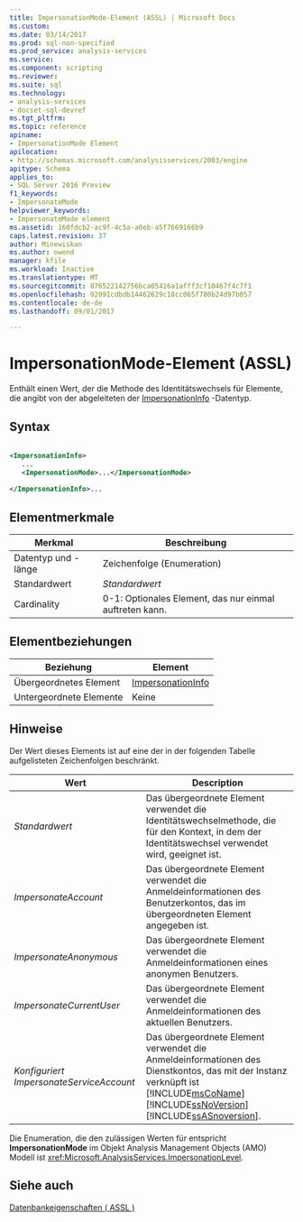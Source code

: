 ```yaml
---
title: ImpersonationMode-Element (ASSL) | Microsoft Docs
ms.custom: 
ms.date: 03/14/2017
ms.prod: sql-non-specified
ms.prod_service: analysis-services
ms.service: 
ms.component: scripting
ms.reviewer: 
ms.suite: sql
ms.technology:
- analysis-services
- docset-sql-devref
ms.tgt_pltfrm: 
ms.topic: reference
apiname:
- ImpersonationMode Element
apilocation:
- http://schemas.microsoft.com/analysisservices/2003/engine
apitype: Schema
applies_to:
- SQL Server 2016 Preview
f1_keywords:
- ImpersonateMode
helpviewer_keywords:
- ImpersonateMode element
ms.assetid: 160fdcb2-ac9f-4c5a-a0eb-a5f7669166b9
caps.latest.revision: 37
author: Minewiskan
ms.author: owend
manager: kfile
ms.workload: Inactive
ms.translationtype: MT
ms.sourcegitcommit: 876522142756bca05416a1afff3cf10467f4c7f1
ms.openlocfilehash: 92091cdbdb14462629c18cc065f780b24d97b057
ms.contentlocale: de-de
ms.lasthandoff: 09/01/2017

---
```

# <a name="impersonationmode-element-assl"></a>ImpersonationMode-Element (ASSL)
  Enthält einen Wert, der die Methode des Identitätswechsels für Elemente, die angibt von der abgeleiteten der [ImpersonationInfo](../../../analysis-services/scripting/data-type/impersonationinfo-data-type-assl.md) -Datentyp.  
  
## <a name="syntax"></a>Syntax  
  
```xml  
  
<ImpersonationInfo>  
   ...  
   <ImpersonationMode>...</ImpersonationMode>  
  
</ImpersonationInfo>...  
```  
  
## <a name="element-characteristics"></a>Elementmerkmale  
  
|Merkmal|Beschreibung|  
|--------------------|-----------------|  
|Datentyp und -länge|Zeichenfolge (Enumeration)|  
|Standardwert|*Standardwert*|  
|Cardinality|0-1: Optionales Element, das nur einmal auftreten kann.|  
  
## <a name="element-relationships"></a>Elementbeziehungen  
  
|Beziehung|Element|  
|------------------|-------------|  
|Übergeordnetes Element|[ImpersonationInfo](../../../analysis-services/scripting/data-type/impersonationinfo-data-type-assl.md)|  
|Untergeordnete Elemente|Keine|  
  
## <a name="remarks"></a>Hinweise  
 Der Wert dieses Elements ist auf eine der in der folgenden Tabelle aufgelisteten Zeichenfolgen beschränkt.  
  
|Wert|Description|  
|-----------|-----------------|  
|*Standardwert*|Das übergeordnete Element verwendet die Identitätswechselmethode, die für den Kontext, in dem der Identitätswechsel verwendet wird, geeignet ist.|  
|*ImpersonateAccount*|Das übergeordnete Element verwendet die Anmeldeinformationen des Benutzerkontos, das im übergeordneten Element angegeben ist.|  
|*ImpersonateAnonymous*|Das übergeordnete Element verwendet die Anmeldeinformationen eines anonymen Benutzers.|  
|*ImpersonateCurrentUser*|Das übergeordnete Element verwendet die Anmeldeinformationen des aktuellen Benutzers.|  
|*Konfiguriert ImpersonateServiceAccount*|Das übergeordnete Element verwendet die Anmeldeinformationen des Dienstkontos, das mit der Instanz verknüpft ist [!INCLUDE[msCoName](../../../includes/msconame-md.md)] [!INCLUDE[ssNoVersion](../../../includes/ssnoversion-md.md)] [!INCLUDE[ssASnoversion](../../../includes/ssasnoversion-md.md)].|  
  
 Die Enumeration, die den zulässigen Werten für entspricht **ImpersonationMode** im Objekt Analysis Management Objects (AMO) Modell ist <xref:Microsoft.AnalysisServices.ImpersonationLevel>.  
  
## <a name="see-also"></a>Siehe auch  
 [Datenbankeigenschaften &#40; ASSL &#41;](../../../analysis-services/scripting/properties/properties-assl.md)  
  
  

